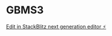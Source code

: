 # GBMS3

[Edit in StackBlitz next generation editor ⚡️](https://stackblitz.com/~/github.com/GBMSdev/GBMS3)